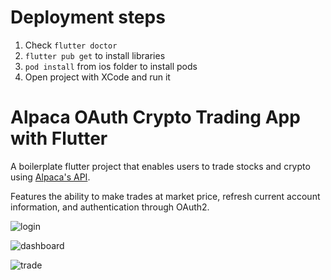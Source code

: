 # Deployment steps

1. Check ```flutter doctor```
2. ```flutter pub get``` to install libraries
3. ```pod install``` from ios folder to install pods
4. Open project with XCode and run it

# Alpaca OAuth Crypto Trading App with Flutter

A boilerplate flutter project that enables users to trade stocks and crypto using [Alpaca's API](https://alpaca.markets/docs/api-references/).

Features the ability to make trades at market price, refresh current account
information, and authentication through OAuth2.

![login](images/login.png)

![dashboard](images/dashboard.png)

![trade](images/trade.png)

